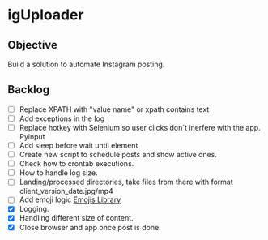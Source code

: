 # igUploader

## Objective
Build a solution to automate Instagram posting.

## Backlog
- [ ] Replace XPATH with "value name" or xpath contains text
- [ ] Add exceptions in the log
- [ ] Replace hotkey with Selenium so user clicks don´t inerfere with the app. Pyinput
- [ ] Add sleep before wait until element
- [ ] Create new script to schedule posts and show active ones.
- [ ] Check how to crontab executions.
- [ ] How to handle log size.
- [ ] Landing/processed directories, take files from there with format client_version_date.jpg/mp4
- [ ] Add emoji logic [Emojis Library](https://emojis.readthedocs.io/en/latest/api.html#sample-code)
- [x] Logging.
- [x] Handling different size of content.
- [x] Close browser and app once post is done.
